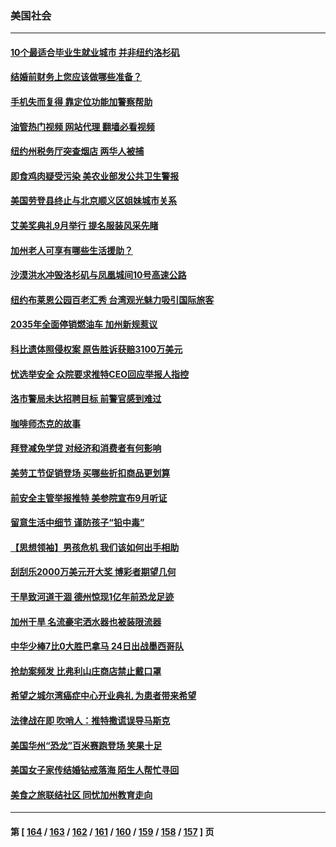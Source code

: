 ### 美国社会
---
#### [10个最适合毕业生就业城市 并非纽约洛杉矶](../../pages/ncid1078160/n13811681.md?08282045) 
#### [结婚前财务上您应该做哪些准备？](../../pages/ncid1078160/n13811618.md?08282045) 
#### [手机失而复得 靠定位功能加警察帮助](../../pages/ncid1078160/n13810533.md?08282045) 
#### [油管热门视频 网站代理 翻墙必看视频](http://209.222.30.114:81/youtube.html?08282045)
#### [纽约州税务厅突查烟店 两华人被捕](../../pages/ncid1078160/n13811187.md?08282045) 
#### [即食鸡肉疑受污染 美农业部发公共卫生警报](../../pages/ncid1078160/n13811069.md?08282045) 
#### [美国劳登县终止与北京顺义区姐妹城市关系](../../pages/ncid1078160/n13811030.md?08282045) 
#### [艾美奖典礼9月举行 提名服装风采先睹](../../pages/ncid1078160/n13811068.md?08282045) 
#### [加州老人可享有哪些生活援助？](../../pages/ncid1078160/n13811056.md?08282045) 
#### [沙漠洪水冲毁洛杉矶与凤凰城间10号高速公路](../../pages/ncid1078160/n13811007.md?08282045) 
#### [纽约布莱恩公园百老汇秀 台湾观光魅力吸引国际旅客](../../pages/ncid1078160/n13810489.md?08282045) 
#### [2035年全面停销燃油车 加州新规惹议](../../pages/ncid1078160/n13810354.md?08282045) 
#### [科比遗体照侵权案 原告胜诉获赔3100万美元](../../pages/ncid1078160/n13810289.md?08282045) 
#### [忧选举安全 众院要求推特CEO回应举报人指控](../../pages/ncid1078160/n13810221.md?08282045) 
#### [洛市警局未达招聘目标 前警官感到难过](../../pages/ncid1078160/n13810137.md?08282045) 
#### [咖啡师杰克的故事](../../pages/ncid1078160/n13810070.md?08282045) 
#### [拜登减免学贷 对经济和消费者有何影响](../../pages/ncid1078160/n13809891.md?08282045) 
#### [美劳工节促销登场 买哪些折扣商品更划算](../../pages/ncid1078160/n13809422.md?08282045) 
#### [前安全主管举报推特 美参院宣布9月听证](../../pages/ncid1078160/n13809451.md?08282045) 
#### [留意生活中细节 谨防孩子“铅中毒”](../../pages/ncid1078160/n13809479.md?08282045) 
#### [【思想领袖】男孩危机 我们该如何出手相助](../../pages/ncid1078160/n13802005.md?08282045) 
#### [刮刮乐2000万美元开大奖 博彩者期望几何](../../pages/ncid1078160/n13809417.md?08282045) 
#### [干旱致河道干涸 德州惊现1亿年前恐龙足迹](../../pages/ncid1078160/n13808811.md?08282045) 
#### [加州干旱 名流豪宅洒水器也被装限流器](../../pages/ncid1078160/n13808901.md?08282045) 
#### [中华少棒7比0大胜巴拿马 24日出战墨西哥队](../../pages/ncid1078160/n13808658.md?08282045) 
#### [抢劫案频发 比弗利山庄商店禁止戴口罩](../../pages/ncid1078160/n13808796.md?08282045) 
#### [希望之城尔湾癌症中心开业典礼 为患者带来希望](../../pages/ncid1078160/n13808593.md?08282045) 
#### [法律战在即 吹哨人：推特撒谎误导马斯克](../../pages/ncid1078160/n13808505.md?08282045) 
#### [美国华州“恐龙”百米赛跑登场 笑果十足](../../pages/ncid1078160/n13808218.md?08282045) 
#### [美国女子家传结婚钻戒落海 陌生人帮忙寻回](../../pages/ncid1078160/n13808083.md?08282045) 
#### [美食之旅联结社区 同忧加州教育走向](../../pages/ncid1078160/n13808180.md?08282045) 

---
#### 第 [ [164](./164.md?08282045) / [163](./163.md?08282045) / [162](./162.md?08282045) / [161](./161.md?08282045) / [160](./160.md?08282045) / [159](./159.md?08282045) / [158](./158.md?08282045) / [157](./157.md?08282045) ] 页
